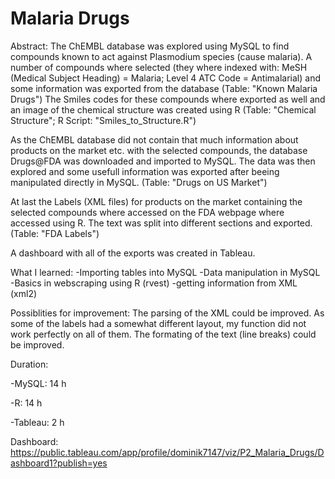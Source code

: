 # Malaria Drugs

Abstract:
The ChEMBL database was explored using MySQL to find compounds known to act against Plasmodium species (cause malaria). A number of compounds where selected (they where indexed with: MeSH (Medical Subject Heading) = Malaria; Level 4 ATC Code = Antimalarial) and some information was exported from the database (Table: "Known Malaria Drugs")
The Smiles codes for these compounds where exported as well and an image of the chemical structure was created using R (Table: "Chemical Structure"; R Script: "Smiles_to_Structure.R")

As the ChEMBL database did not contain that much information about products on the market etc. with the selected compounds, the database Drugs@FDA was downloaded and imported to MySQL. The data was then explored and some usefull information was exported after beeing manipulated directly in MySQL. (Table: "Drugs on US Market")

At last the Labels (XML files) for products on the market containing the selected compounds where accessed on the FDA webpage where accessed using R. The text was split into different sections and exported. (Table: "FDA Labels")

A dashboard with all of the exports was created in Tableau.

What I learned:
-Importing tables into MySQL
-Data manipulation in MySQL
-Basics in webscraping using R (rvest)
-getting information from XML (xml2)

Possiblities for improvement:
The parsing of the XML could be improved. As some of the labels had a somewhat different layout, my function did not work perfectly on all of them.
The formating of the text (line breaks) could be improved.


Duration:

-MySQL: 14 h

-R: 14 h

-Tableau: 2 h


Dashboard: https://public.tableau.com/app/profile/dominik7147/viz/P2_Malaria_Drugs/Dashboard1?publish=yes


